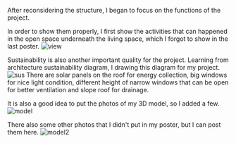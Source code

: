 After reconsidering the structure, I began to focus on the functions of the project.

In order to show them properly, I first show the activities that can happened in the open space underneath the living space, which I forgot to show in the last poster.
![view](https://user-images.githubusercontent.com/90487022/139697547-c898ea0b-ec6b-492c-9728-bcf83c7aae84.jpg)

Sustainability is also another important quality for the project. Learning from architecture sustainability diagram, I drawing this diagram for my project.
![sus](https://user-images.githubusercontent.com/90487022/139698275-bbba60a7-87db-44b4-b597-a84cf1b43fbc.png)
There are solar panels on the roof for energy collection, big windows for nice light condition, different height of narrow windows that can be open for better ventilation and slope roof for drainage.

It is also a good idea to put the photos of my 3D model, so I added a few.
![model](https://user-images.githubusercontent.com/90487022/139699304-b4b862a9-fda7-45ca-8bf7-47a18cf36add.jpg)

There also some other photos that I didn't put in my poster, but I can post them here.
![model2](https://user-images.githubusercontent.com/90487022/139699801-d49f9bc5-6590-49d4-a2ce-99a27c79eb2f.jpg)
